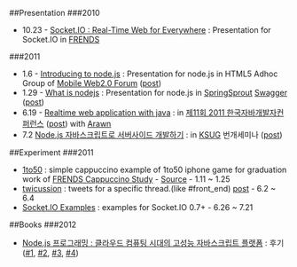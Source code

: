 ##Presentation
###2010
* 10.23 - [Socket.IO : Real-Time Web for Everywhere](http://sideeffect.kr:8001/) : Presentation for Socket.IO in [FRENDS](http://frends.kr)

###2011
* 1.6 - [Introducing to node.js](http://www.slideshare.net/rockdoli/introducing-to-nodejs) : Presentation for node.js in HTML5 Adhoc Group of [Mobile Web2.0 Forum](http://www.mobileok.kr/web/forum1/purpose.php) ([post](http://blog.outsider.ne.kr/577))
* 1.29 - [What is nodejs](http://www.slideshare.net/rockdoli/what-is-nodejs-6751599) : Presentation for node.js in [SpringSprout](http://www.springsprout.org/) [Swagger](http://www.springsprout.org/study/4494) ([post](http://blog.outsider.ne.kr/587))
* 6.19 - [Realtime web application with java](http://www.slideshare.net/rockdoli/realtime-web-application-with-java) : in [제11회 2011 한국자바개발자컨퍼런스](http://kjdc.org/) ([post](http://blog.outsider.ne.kr/656)) with [Arawn](http://arawn.tistory.com/)
* 7.2 [Node.js 자바스크립트로 서버사이드 개발하기](http://www.slideshare.net/rockdoli/nodejs-8492796) : in [KSUG](http://www.ksug.org/) 번개세미나 ([post](http://blog.outsider.ne.kr/663))

##Experiment
###2011
* [1to50](http://labs.sideeffect.kr/2011/1to50/) : simple cappuccino example of 1to50 iphone game for graduation work of [FRENDS Cappuccino Study](http://wiki.frends.kr/index.php/Cappuccino) - [Source](https://github.com/FRENDS-Research/Cappuccino/tree/master/graduation-work/outsideris) - 1.11 ~ 1.25
* [twicussion](http://twicussion.nodester.com/) : tweets for a specific thread.(like #front_end) [post](http://blog.outsider.ne.kr/652) - 6.2 ~ 6.4
* [Socket.IO Examples](http://socketio-example.nodester.com/) : examples for Socket.IO 0.7+ - 6.26 ~ 7.21

##Books
###2012
* [Node.js 프로그래밍 : 클라우드 컴퓨팅 시대의 고성능 자바스크립트 플랫폼](http://blog.outsider.ne.kr/738) : 후기([#1](http://blog.outsider.ne.kr/740), [#2](http://blog.outsider.ne.kr/744), [#3](http://blog.outsider.ne.kr/747), [#4](http://blog.outsider.ne.kr/751))